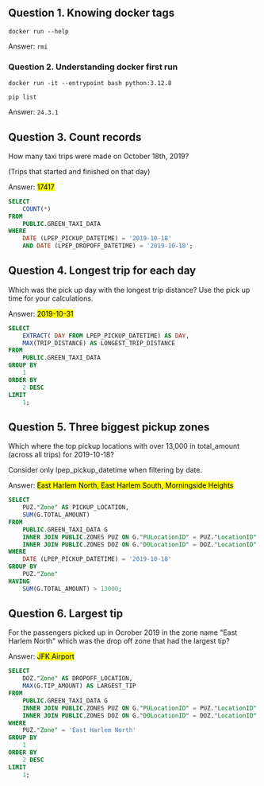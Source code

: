## Question 1. Knowing docker tags
`docker run --help`

Answer: `rmi`


### Question 2. Understanding docker first run
` docker run -it --entrypoint bash python:3.12.8 `

`pip list`

Answer: ``24.3.1``

## Question 3. Count records
How many taxi trips were made on October 18th, 2019?

(Trips that started and finished on that day)

Answer: <mark>17417</mark>
```sql
SELECT
	COUNT(*)
FROM
	PUBLIC.GREEN_TAXI_DATA
WHERE
	DATE (LPEP_PICKUP_DATETIME) = '2019-10-18'
	AND DATE (LPEP_DROPOFF_DATETIME) = '2019-10-18';
```
## Question 4. Longest trip for each day
Which was the pick up day with the longest trip distance? Use the pick up time for your calculations.

Answer: <mark>2019-10-31</mark>
```sql
SELECT
	EXTRACT( DAY FROM LPEP_PICKUP_DATETIME) AS DAY,
	MAX(TRIP_DISTANCE) AS LONGEST_TRIP_DISTANCE
FROM
	PUBLIC.GREEN_TAXI_DATA
GROUP BY
	1
ORDER BY
	2 DESC
LIMIT
	1;
```
## Question 5. Three biggest pickup zones
Which where the top pickup locations with over 13,000 in total_amount (across all trips) for 2019-10-18?

Consider only lpep_pickup_datetime when filtering by date.

Answer: <mark>East Harlem North, East Harlem South, Morningside Heights</mark>
```sql
SELECT
	PUZ."Zone" AS PICKUP_LOCATION,
	SUM(G.TOTAL_AMOUNT)
FROM
	PUBLIC.GREEN_TAXI_DATA G
	INNER JOIN PUBLIC.ZONES PUZ ON G."PULocationID" = PUZ."LocationID"
	INNER JOIN PUBLIC.ZONES DOZ ON G."DOLocationID" = DOZ."LocationID"
WHERE
	DATE (LPEP_PICKUP_DATETIME) = '2019-10-18'
GROUP BY
	PUZ."Zone"
HAVING
	SUM(G.TOTAL_AMOUNT) > 13000;
```
## Question 6. Largest tip
For the passengers picked up in Ocrober 2019 in the zone name "East Harlem North" which was the drop off zone that had the largest tip?

Answer: <mark>JFK Airport</mark>

```sql
SELECT
	DOZ."Zone" AS DROPOFF_LOCATION,
	MAX(G.TIP_AMOUNT) AS LARGEST_TIP
FROM
	PUBLIC.GREEN_TAXI_DATA G
	INNER JOIN PUBLIC.ZONES PUZ ON G."PULocationID" = PUZ."LocationID"
	INNER JOIN PUBLIC.ZONES DOZ ON G."DOLocationID" = DOZ."LocationID"
WHERE
	PUZ."Zone" = 'East Harlem North'
GROUP BY
	1
ORDER BY
	2 DESC
LIMIT
	1;
```
